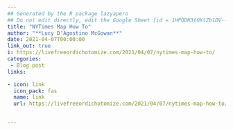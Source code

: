 ```yaml
---
## Generated by the R package lazyapero
## Do not edit directly, edit the Google Sheet [id = 1HPQDH3tOXtZb1DV--8wR9CKAzUz5aywWc2vM3OQ5SrU]
title: "NYTimes Map How To"
author: "**Lucy D'Agostino McGowan**"
date: 2021-04-07T00:00:00
link_out: true
i: https://livefreeordichotomize.com/2021/04/07/nytimes-map-how-to/
categories:
 - Blog post
links:

- icon: link
  icon_pack: fas
  name: link
  url: https://livefreeordichotomize.com/2021/04/07/nytimes-map-how-to/


---
```




